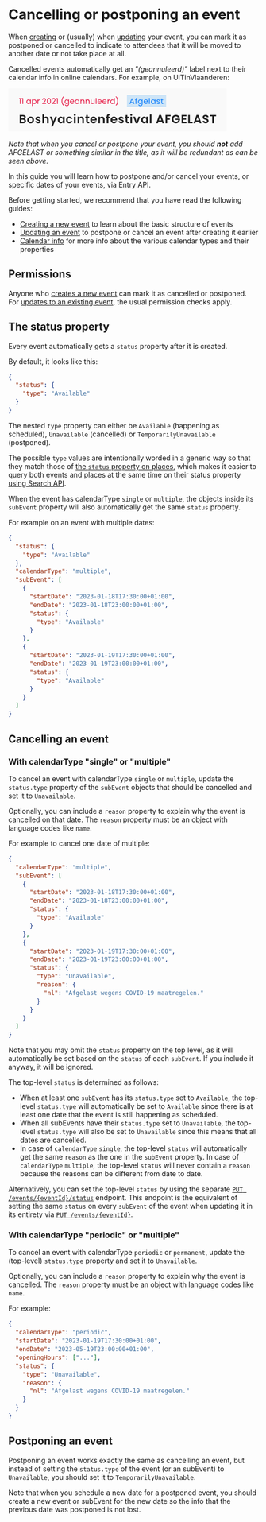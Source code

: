 # Cancelling or postponing an event

When [creating](./create.md) or (usually) when [updating](./update.md) your event, you can mark it as postponed or cancelled to indicate to attendees that it will be moved to another date or not take place at all.

Cancelled events automatically get an *"(geannuleerd)"* label next to their calendar info in online calendars. For example, on UiTinVlaanderen:

<!-- focus: false -->

![Screenshot of a summary of the event "Boshyacintenfestival" on UiTinVlaanderen, as an example of the "(Geannuleerd)" label](../../../assets/images/event-cancelled.png)

*Note that when you cancel or postpone your event, you should **not** add AFGELAST or something similar in the title, as it will be redundant as can be seen above.*

In this guide you will learn how to postpone and/or cancel your events, or specific dates of your events, via Entry API.

Before getting started, we recommend that you have read the following guides:

* [Creating a new event](./create.md) to learn about the basic structure of events
* [Updating an event](./update.md) to postpone or cancel an event after creating it earlier
* [Calendar info](../shared/calendar-info.md) for more info about the various calendar types and their properties

## Permissions

Anyone who [creates a new event](./create.md) can mark it as cancelled or postponed. For [updates to an existing event](./update.md), the usual permission checks apply.

## The status property

Every event automatically gets a `status` property after it is created.

By default, it looks like this:

```json
{
  "status": {
    "type": "Available"
  }
}
```

The nested `type` property can either be `Available` (happening as scheduled), `Unavailable` (cancelled) or `TemporarilyUnavailable` (postponed). 

The possible `type` values are intentionally worded in a generic way so that they match those of [the `status` property on places](../places/status.md), which makes it easier to query both events and places at the same time on their status property [using Search API](../../search-api/introduction.md).

When the event has calendarType `single` or `multiple`, the objects inside its `subEvent` property will also automatically get the same `status` property. 

For example on an event with multiple dates:

```json
{
  "status": {
    "type": "Available"
  },
  "calendarType": "multiple",
  "subEvent": [
    {
      "startDate": "2023-01-18T17:30:00+01:00",
      "endDate": "2023-01-18T23:00:00+01:00",
      "status": {
        "type": "Available"
      }
    },
    {
      "startDate": "2023-01-19T17:30:00+01:00",
      "endDate": "2023-01-19T23:00:00+01:00",
      "status": {
        "type": "Available"
      }
    }
  ]
}
```

## Cancelling an event

### With calendarType "single" or "multiple"

To cancel an event with calendarType `single` or `multiple`, update the `status.type` property of the `subEvent` objects that should be cancelled and set it to `Unavailable`.

Optionally, you can include a `reason` property to explain why the event is cancelled on that date. The `reason` property must be an object with language codes like `name`.

For example to cancel one date of multiple:

```json
{
  "calendarType": "multiple",
  "subEvent": [
    {
      "startDate": "2023-01-18T17:30:00+01:00",
      "endDate": "2023-01-18T23:00:00+01:00",
      "status": {
        "type": "Available"
      }
    },
    {
      "startDate": "2023-01-19T17:30:00+01:00",
      "endDate": "2023-01-19T23:00:00+01:00",
      "status": {
        "type": "Unavailable",
        "reason": {
          "nl": "Afgelast wegens COVID-19 maatregelen."
        }
      }
    }
  ]
}
```

Note that you may omit the `status` property on the top level, as it will automatically be set based on the `status` of each `subEvent`. If you include it anyway, it will be ignored.

The top-level `status` is determined as follows:

* When at least one `subEvent` has its `status.type` set to `Available`, the top-level `status.type` will automatically be set to `Available` since there is at least one date that the event is still happening as scheduled. 
* When all subEvents have their `status.type` set to `Unavailable`, the top-level `status.type` will also be set to `Unavailable` since this means that all dates are cancelled.
* In case of `calendarType` `single`, the top-level `status` will automatically get the same `reason` as the one in the `subEvent` property. In case of `calendarType` `multiple`, the top-level `status` will never contain a `reason` because the reasons can be different from date to date.

Alternatively, you can set the top-level `status` by using the separate [`PUT /events/{eventId}/status`](/reference/entry.json/paths/~1events~1{eventId}~1status/put) endpoint. This endpoint is the equivalent of setting the same `status` on every `subEvent` of the event when updating it in its entirety via [`PUT /events/{eventId}`](/reference/entry.json/paths/~1events~1{eventId}/put).
### With calendarType "periodic" or "multiple"

To cancel an event with calendarType `periodic` or `permanent`, update the (top-level) `status.type` property and set it to `Unavailable`.

Optionally, you can include a `reason` property to explain why the event is cancelled. The `reason` property must be an object with language codes like `name`.

For example:
```json
{
  "calendarType": "periodic",
  "startDate": "2023-01-19T17:30:00+01:00",
  "endDate": "2023-05-19T23:00:00+01:00",
  "openingHours": ["..."],
  "status": {
    "type": "Unavailable",
    "reason": {
      "nl": "Afgelast wegens COVID-19 maatregelen."
    }
  }
}
```

## Postponing an event

Postponing an event works exactly the same as cancelling an event, but instead of setting the `status.type` of the event (or an subEvent) to `Unavailable`, you should set it to `TemporarilyUnavailable`.

Note that when you schedule a new date for a postponed event, you should create a new event or subEvent for the new date so the info that the previous date was postponed is not lost.
